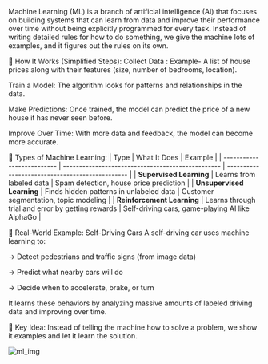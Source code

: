 Machine Learning (ML) is a branch of artificial intelligence (AI) that focuses on building systems that can learn from data and improve their performance over time without being explicitly programmed for every task.
Instead of writing detailed rules for how to do something, we give the machine lots of examples, and it figures out the rules on its own.

🔧 How It Works (Simplified Steps):
Collect Data : Example- A list of house prices along with their features (size, number of bedrooms, location).

Train a Model: The algorithm looks for patterns and relationships in the data.

Make Predictions: Once trained, the model can predict the price of a new house it has never seen before.

Improve Over Time: With more data and feedback, the model can become more accurate.

🎯 Types of Machine Learning:
| Type                       | What It Does                                      | Example                                         |
| -------------------------- | ------------------------------------------------- | ----------------------------------------------- |
| **Supervised Learning**    | Learns from labeled data                          | Spam detection, house price prediction          |
| **Unsupervised Learning**  | Finds hidden patterns in unlabeled data           | Customer segmentation, topic modeling           |
| **Reinforcement Learning** | Learns through trial and error by getting rewards | Self-driving cars, game-playing AI like AlphaGo |

🚗 Real-World Example: Self-Driving Cars
A self-driving car uses machine learning to:

-> Detect pedestrians and traffic signs (from image data)

-> Predict what nearby cars will do

-> Decide when to accelerate, brake, or turn

It learns these behaviors by analyzing massive amounts of labeled driving data and improving over time.

🧩 Key Idea:
Instead of telling the machine how to solve a problem, we show it examples and let it learn the solution.

![ml_img](https://github.com/user-attachments/assets/3b922e03-bb66-4a34-833e-5524132cd3a9)
